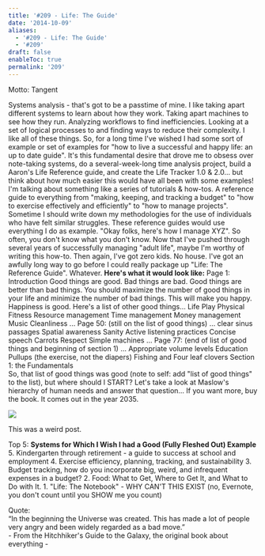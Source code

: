 ```yaml
---
title: '#209 - Life: The Guide'
date: '2014-10-09'
aliases:
  - '#209 - Life: The Guide'
  - '#209'
draft: false
enableToc: true
permalink: '209'
---
```


Motto: Tangent

  
Systems analysis - that's got to be a passtime of mine. I like taking apart different systems to learn about how they work. Taking apart machines to see how they run. Analyzing workflows to find inefficiencies. Looking at a set of logical processes to and finding ways to reduce their complexity. I like all of these things. So, for a long time I've wished I had some sort of example or set of examples for "how to live a successful and happy life: an up to date guide". It's this fundamental desire that drove me to obsess over note-taking systems, do a several-week-long time analysis project, build a Aaron's Life Reference guide, and create the Life Tracker 1.0 & 2.0... but think about how much easier this would have all been with some examples! I'm talking about something like a series of tutorials & how-tos. A reference guide to everything from "making, keeping, and tracking a budget" to "how to exercise effectively and efficiently" to "how to manage projects". Sometime I should write down my methodologies for the use of individuals who have felt similar struggles. These reference guides would use everything I do as example. "Okay folks, here's how I manage XYZ". So often, you don't know what you don't know. Now that I've pushed through several years of successfully managing "adult life", maybe I'm worthy of writing this how-to. Then again, I've got zero kids. No house. I've got an awfully long way to go before I could really package up "Life: The Reference Guide". Whatever. **Here's what it would look like:** Page 1: Introduction Good things are good. Bad things are bad. Good things are better than bad things. You should maximize the number of good things in your life and minimize the number of bad things. This will make you happy. Happiness is good. Here's a list of other good things... Life Play Physical Fitness Resource management Time management Money management Music Cleanliness ... Page 50: (still on the list of good things) ... clear sinus passages Spatial awareness Sanity Active listening practices Concise speech Carrots Respect Simple machines ... Page 77: (end of list of good things and beginning of section 1) ... Appropriate volume levels Education Pullups (the exercise, not the diapers) Fishing and Four leaf clovers Section 1: the Fundamentals  
So, that list of good things was good (note to self: add "list of good things" to the list), but where should I START? Let's take a look at Maslow's hierarchy of human needs and answer that question... If you want more, buy the book. It comes out in the year 2035\.   

[![](assets/209-1.jpg)](http://2.bp.blogspot.com/-rOnET-vBNos/VDdErLQpdjI/AAAAAAABeq0/bXaXvKOZ5kY/s1600/%23209%2B-%2BBig%2BBook.jpg)

This was a weird post.

  
Top 5: **Systems for Which I Wish I had a Good (Fully Fleshed Out) Example** 5\. Kindergarten through retirement - a guide to success at school and employment 4\. Exercise efficiency, planning, tracking, and sustainability 3\. Budget tracking, how do you incorporate big, weird, and infrequent expenses in a budget? 2\. Food: What to Get, Where to Get It, and What to Do with It. 1\. "Life: The Notebook" - WHY CAN'T THIS EXIST (no, Evernote, you don't count until you SHOW me you count)

  
Quote:   
“In the beginning the Universe was created. This has made a lot of people very angry and been widely regarded as a bad move.”  
\- From the Hitchhiker's Guide to the Galaxy, the original book about everything -
